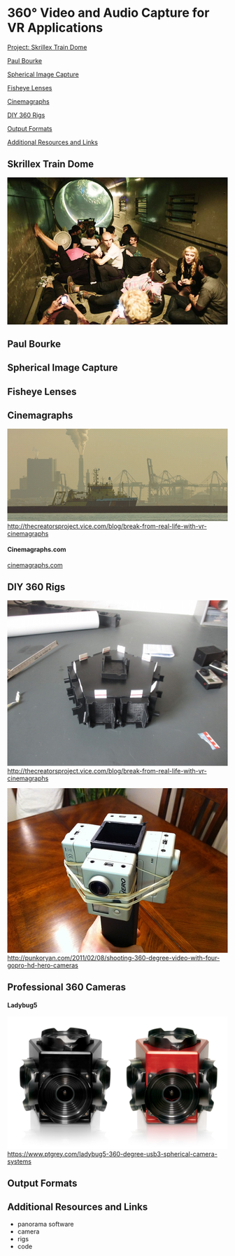 # 360° Video and Audio Capture for VR Applications
[Project: Skrillex Train Dome](#skrillex-train-dome)

[Paul Bourke](#paul-bourke)

[Spherical Image Capture](#spherical-image-capture)

[Fisheye Lenses](#fisheye-lenses)

[Cinemagraphs](#cinemagraphs)

[DIY 360 Rigs](#diy-360-rigs)

[Output Formats](#output-formats)

[Additional Resources and Links](#additional-resources-and-links)



## Skrillex Train Dome
![Skrillex on a Train with Dome](images/skrillex.jpg "Skrillex on a Train")

## Paul Bourke

## Spherical Image Capture

## Fisheye Lenses

## Cinemagraphs
![Cinemagraph 1](images/graph1.gif)
http://thecreatorsproject.vice.com/blog/break-from-real-life-with-vr-cinemagraphs

#### Cinemagraphs.com
[cinemagraphs.com](http://cinemagraphs.com/)

## DIY 360 Rigs
![5 sided stereo](images/diy1.jpg)
http://thecreatorsproject.vice.com/blog/break-from-real-life-with-vr-cinemagraphs

![4 sided gopro](images/diy2.jpg)
http://punkoryan.com/2011/02/08/shooting-360-degree-video-with-four-gopro-hd-hero-cameras

## Professional 360 Cameras
#### Ladybug5 
![Ladybug5](images/ladybug-pro.jpg "The LadyBug5 360° USB3")
https://www.ptgrey.com/ladybug5-360-degree-usb3-spherical-camera-systems


## Output Formats

## Additional Resources and Links
- panorama software
- camera
- rigs
- code




